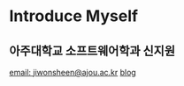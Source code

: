 # Introduce Myself
## 아주대학교 소프트웨어학과 신지원
[email: jiwonsheen@ajou.ac.kr](matilo:jiwonsheen@ajou.ac.kr)
[blog](https://sheenji.com)
